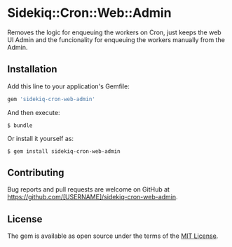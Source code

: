 # Sidekiq::Cron::Web::Admin

Removes the logic for enqueuing the workers on Cron, just keeps the web UI Admin and the funcionality for enqueuing the workers manually from the Admin.

## Installation

Add this line to your application's Gemfile:

```ruby
gem 'sidekiq-cron-web-admin'
```

And then execute:

    $ bundle

Or install it yourself as:

    $ gem install sidekiq-cron-web-admin

## Contributing

Bug reports and pull requests are welcome on GitHub at https://github.com/[USERNAME]/sidekiq-cron-web-admin.

## License

The gem is available as open source under the terms of the [MIT License](https://opensource.org/licenses/MIT).
